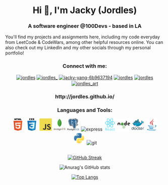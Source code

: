<h1 align="center">Hi 👋, I'm Jacky (Jordles)</h1>
<h3 align="center">A software engineer @100Devs - based in LA</h3>

You'll find my projects and assignments here, including my code everyday from LeetCode & CodeWars, among other helpful resources online. You can also check out my LinkedIn and my other socials through my personal portfolio!

<h3 align="center">Connect with me:</h3>
<p align="center">
<a href="https://github.com/jordles" target="blank"><img align="center" src="https://raw.githubusercontent.com/rahuldkjain/github-profile-readme-generator/master/src/images/icons/Social/github.svg" alt="jordles" height="30" width="40" /></a>
<a href="https://twitter.com/jordles_" target="blank"><img align="center" src="https://raw.githubusercontent.com/rahuldkjain/github-profile-readme-generator/master/src/images/icons/Social/twitter.svg" alt="jordles_" height="30" width="40" /></a>
<a href="https://linkedin.com/in/jacky-yang-6b9637194" target="blank"><img align="center" src="https://raw.githubusercontent.com/rahuldkjain/github-profile-readme-generator/master/src/images/icons/Social/linked-in-alt.svg" alt="jacky-yang-6b9637194" height="30" width="40" /></a>
<a href="https://www.leetcode.com/jordles" target="blank"><img align="center" src="https://raw.githubusercontent.com/rahuldkjain/github-profile-readme-generator/master/src/images/icons/Social/leet-code.svg" alt="jordles" height="30" width="40" /></a>
<a href="https://www.codewars.com/users/jordles" target="blank" ><img align="center" src="https://avatars.githubusercontent.com/u/5387632?s=200&v=4" alt="jordles" height="40" width="40" /></a>
<a href="https://instagram.com/jordles_art" target="blank"><img align="center" src="https://raw.githubusercontent.com/rahuldkjain/github-profile-readme-generator/master/src/images/icons/Social/instagram.svg" alt="jordles_art" height="30" width="40" /></a>
</p>

<h3 align="center" >http://jordles.github.io/ </h3>

<h3 align="center">Languages and Tools:</h3>
<p align="center"> 
  <a href="https://www.w3.org/html/" target="_blank" rel="noreferrer" style="text-decoration: none;"><img src="https://raw.githubusercontent.com/devicons/devicon/master/icons/html5/html5-original-wordmark.svg" alt="html5" width="40" height="40"/></a>
  <a href="https://www.w3schools.com/css/" target="_blank" rel="noreferrer" style="text-decoration: none;"><img src="https://raw.githubusercontent.com/devicons/devicon/master/icons/css3/css3-original-wordmark.svg" alt="css3" width="40" height="40"/></a>
  <a href="https://developer.mozilla.org/en-US/docs/Web/JavaScript" target="_blank" rel="noreferrer" style="text-decoration: none;"><img src="https://raw.githubusercontent.com/devicons/devicon/master/icons/javascript/javascript-original.svg" alt="javascript" width="40" height="40"/></a> 
  <a href="https://www.mongodb.com/" target="_blank" rel="noreferrer" style="text-decoration: none;"> <img src="https://raw.githubusercontent.com/devicons/devicon/master/icons/mongodb/mongodb-original-wordmark.svg" alt="mongodb" width="40" height="40"/></a> 
  <a href="https://www.postgresql.org/" target="_blank" rel="noreferrer" style="text-decoration: none;"> <img src="https://raw.githubusercontent.com/devicons/devicon/refs/heads/master/icons/postgresql/postgresql-original-wordmark.svg" alt="mongodb" width="40" height="40"/></a>
  <a href="https://expressjs.com" target="_blank" rel="noreferrer" style="text-decoration: none; "> <img src="https://img.icons8.com/?size=100&id=2ZOaTclOqD4q&format=png&color=000000" alt="express" width="40" height="40"/></a>
  <a href="https://reactjs.org/" target="_blank" rel="noreferrer" style="text-decoration: none;"><img src="https://raw.githubusercontent.com/devicons/devicon/master/icons/react/react-original-wordmark.svg" alt="react" width="40" height="40"/></a> 
  <a href="https://nodejs.org" target="_blank" rel="noreferrer" style="text-decoration: none;"> <img src="https://raw.githubusercontent.com/devicons/devicon/master/icons/nodejs/nodejs-original-wordmark.svg" alt="nodejs" width="40" height="40"/></a>
  <a href="https://www.docker.com/" target="_blank" rel="noreferrer" style="text-decoration: none;"> <img src="https://raw.githubusercontent.com/devicons/devicon/refs/heads/master/icons/docker/docker-original-wordmark.svg" alt="nodejs" width="40" height="40"/></a>
  <a href="https://www.java.com" target="_blank" rel="noreferrer" style="text-decoration: none;"><img src="https://raw.githubusercontent.com/devicons/devicon/master/icons/java/java-original.svg" alt="java" width="40" height="40"/></a> 
  <a href="https://www.python.org" target="_blank" rel="noreferrer" style="text-decoration: none;"><img src="https://raw.githubusercontent.com/devicons/devicon/master/icons/python/python-original.svg" alt="python" width="40" height="40"/></a>
  <a href="https://git-scm.com/" target="_blank" rel="noreferrer" style="text-decoration: none;"><img src="https://www.vectorlogo.zone/logos/git-scm/git-scm-icon.svg" alt="git" width="40" height="40"/></a>
</p>


##

<div align="center"> 
  
[![GitHub Streak](https://streak-stats.demolab.com?user=jordles&hide_border=true&background=45%2CEBC512%2C59F0FF&ring=EB372B&fire=EB0303&stroke=000000)](https://git.io/streak-stats)
  
![Anurag's GitHub stats](https://github-readme-stats.vercel.app/api?username=jordles&bg_color=30,ebc512,59f0ff&title_color=000&text_color=000&show_icons=true&rank_icon=github&hide_border=true)

[![Top Langs](https://github-readme-stats.vercel.app/api/top-langs/?username=jordles&bg_color=30,ebc512,59f0ff&title_color=000&text_color=000&layout=compact&hide_border=true)](https://github.com/anuraghazra/github-readme-stats)

</div>
<!--
**jordles/jordles** is a ✨ _special_ ✨ repository because its `README.md` (this file) appears on your GitHub profile.

Here are some ideas to get you started:

- 🔭 I’m currently working on ...
- 🌱 I’m currently learning ...
- 👯 I’m looking to collaborate on ...
- 🤔 I’m looking for help with ...
- 💬 Ask me about ...
- 📫 How to reach me: ...
- 😄 Pronouns: ...
- ⚡ Fun fact: ...
-->
